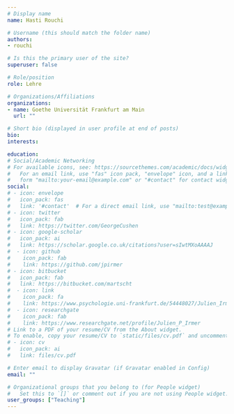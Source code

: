 ```yaml
---
# Display name
name: Hasti Rouchi

# Username (this should match the folder name)
authors:
- rouchi

# Is this the primary user of the site?
superuser: false

# Role/position
role: Lehre

# Organizations/Affiliations
organizations:
- name: Goethe Universität Frankfurt am Main
  url: ""

# Short bio (displayed in user profile at end of posts)
bio:
interests:

education:
# Social/Academic Networking
# For available icons, see: https://sourcethemes.com/academic/docs/widgets/#icons
#   For an email link, use "fas" icon pack, "envelope" icon, and a link in the
#   form "mailto:your-email@example.com" or "#contact" for contact widget.
social:
# - icon: envelope
#   icon_pack: fas
#   link: '#contact'  # For a direct email link, use "mailto:test@example.org".
# - icon: twitter
#   icon_pack: fab
#   link: https://twitter.com/GeorgeCushen
# - icon: google-scholar
#   icon_pack: ai
#   link: https://scholar.google.co.uk/citations?user=sIwtMXoAAAAJ
#  - icon: github
#    icon_pack: fab
#    link: https://github.com/jpirmer
# - icon: bitbucket
#   icon_pack: fab
#   link: https://bitbucket.com/martscht
#  - icon: link
#    icon_pack: fa
#    link: https://www.psychologie.uni-frankfurt.de/54448027/Julien_Irmer
#  - icon: researchgate
#    icon_pack: fab
#    link: https://www.researchgate.net/profile/Julien_P_Irmer
# Link to a PDF of your resume/CV from the About widget.
# To enable, copy your resume/CV to `static/files/cv.pdf` and uncomment the lines below.
# - icon: cv
#   icon_pack: ai
#   link: files/cv.pdf

# Enter email to display Gravatar (if Gravatar enabled in Config)
email: ""

# Organizational groups that you belong to (for People widget)
#   Set this to `[]` or comment out if you are not using People widget.
user_groups: ["Teaching"]
---
```

